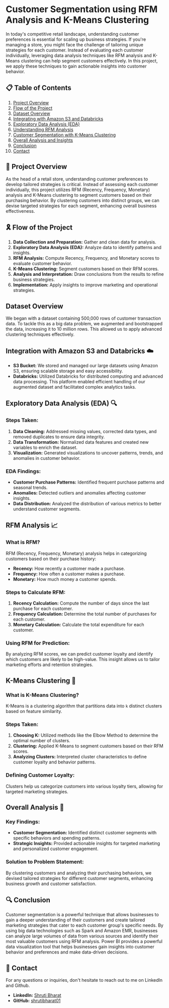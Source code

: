 # Customer Segmentation using RFM Analysis and K-Means Clustering

In today's competitive retail landscape, understanding customer preferences is essential for scaling up business strategies. If you're managing a store, you might face the challenge of tailoring unique strategies for each customer. Instead of evaluating each customer individually, leveraging data analysis techniques like RFM analysis and K-Means clustering can help segment customers effectively. In this project, we apply these techniques to gain actionable insights into customer behavior.

## 📋 Table of Contents

1. [Project Overview](#project-overview)
2. [Flow of the Project](#flow-of-the-project)
3. [Dataset Overview](#dataset-overview)
4. [Integrating with Amazon S3 and Databricks](#integrating-with-amazon-s3-and-databricks)
5. [Exploratory Data Analysis (EDA)](#exploratory-data-analysis-eda)
6. [Understanding RFM Analysis](#understanding-rfm-analysis)
7. [Customer Segmentation with K-Means Clustering](#customer-segmentation-with-k-means-clustering)
8. [Overall Analysis and Insights](#overall-analysis-and-insights)
9. [Conclusion](#conclusion)
10. [Contact](#contact)

## 🌟 Project Overview

As the head of a retail store, understanding customer preferences to develop tailored strategies is critical. Instead of assessing each customer individually, this project utilizes RFM (Recency, Frequency, Monetary) analysis and K-Means clustering to segment customers based on their purchasing behavior. By clustering customers into distinct groups, we can devise targeted strategies for each segment, enhancing overall business effectiveness.

## 🎗️ Flow of the Project

1. **Data Collection and Preparation:** Gather and clean data for analysis.
2. **Exploratory Data Analysis (EDA):** Analyze data to identify patterns and insights.
3. **RFM Analysis:** Compute Recency, Frequency, and Monetary scores to evaluate customer behavior.
4. **K-Means Clustering:** Segment customers based on their RFM scores.
5. **Analysis and Interpretation:** Draw conclusions from the results to refine business strategies.
6. **Implementation:** Apply insights to improve marketing and operational strategies.

## Dataset Overview

We began with a dataset containing 500,000 rows of customer transaction data. To tackle this as a big data problem, we augmented and bootstrapped the data, increasing it to 10 million rows. This allowed us to apply advanced clustering techniques effectively.

## Integration with Amazon S3 and Databricks ☁️

- **S3 Bucket:** We stored and managed our large datasets using Amazon S3, ensuring scalable storage and easy accessibility.
- **Databricks:** Utilized Databricks for distributed computing and advanced data processing. This platform enabled efficient handling of our augmented dataset and facilitated complex analytics tasks.

## Exploratory Data Analysis (EDA) 🔍

### Steps Taken:
1. **Data Cleaning:** Addressed missing values, corrected data types, and removed duplicates to ensure data integrity.
2. **Data Transformation:** Normalized data features and created new variables to enrich the dataset.
3. **Visualization:** Generated visualizations to uncover patterns, trends, and anomalies in customer behavior.

### EDA Findings:
- **Customer Purchase Patterns:** Identified frequent purchase patterns and seasonal trends.
- **Anomalies:** Detected outliers and anomalies affecting customer insights.
- **Data Distribution:** Analyzed the distribution of various metrics to better understand customer segments.

## RFM Analysis 📈

### What is RFM?
RFM (Recency, Frequency, Monetary) analysis helps in categorizing customers based on their purchase history:
- **Recency:** How recently a customer made a purchase.
- **Frequency:** How often a customer makes a purchase.
- **Monetary:** How much money a customer spends.

### Steps to Calculate RFM:
1. **Recency Calculation:** Compute the number of days since the last purchase for each customer.
2. **Frequency Calculation:** Determine the total number of purchases for each customer.
3. **Monetary Calculation:** Calculate the total expenditure for each customer.

### Using RFM for Prediction:
By analyzing RFM scores, we can predict customer loyalty and identify which customers are likely to be high-value. This insight allows us to tailor marketing efforts and retention strategies.

## K-Means Clustering 🤖

### What is K-Means Clustering?
K-Means is a clustering algorithm that partitions data into `k` distinct clusters based on feature similarity.

### Steps Taken:
1. **Choosing K:** Utilized methods like the Elbow Method to determine the optimal number of clusters.
2. **Clustering:** Applied K-Means to segment customers based on their RFM scores.
3. **Analyzing Clusters:** Interpreted cluster characteristics to define customer loyalty and behavior patterns.

### Defining Customer Loyalty:
Clusters help us categorize customers into various loyalty tiers, allowing for targeted marketing strategies.

## Overall Analysis 🧠

### Key Findings:
- **Customer Segmentation:** Identified distinct customer segments with specific behaviors and spending patterns.
- **Strategic Insights:** Provided actionable insights for targeted marketing and personalized customer engagement.

### Solution to Problem Statement:
By clustering customers and analyzing their purchasing behaviors, we devised tailored strategies for different customer segments, enhancing business growth and customer satisfaction.

## 🔍 Conclusion

Customer segmentation is a powerful technique that allows businesses to gain a deeper understanding of their customers and create tailored marketing strategies that cater to each customer group's specific needs. By using big data technologies such as Spark and Amazon EMR, businesses can analyze large volumes of data from various sources and identify their most valuable customers using RFM analysis. Power BI provides a powerful data visualization tool that helps businesses gain insights into customer behavior and preferences and make data-driven decisions.

## 📧 Contact

For any questions or inquiries, don't hesitate to reach out to me on LinkedIn and Github.

- **LinkedIn:** [Shruti Bharat](https://www.linkedin.com/in/shrutibharat)
- **GitHub:** [shrutibharat01](https://github.com/shrutibharat01)
